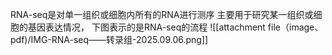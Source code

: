 RNA-seq是对单一组织或细胞内所有的RNA进行测序
主要用于研究某一组织或细胞的基因表达情况，
下图表示的是RNA-seq的流程
![[attachment file（image、pdf)/IMG-RNA-seq——转录组-2025.09.06.png]]

